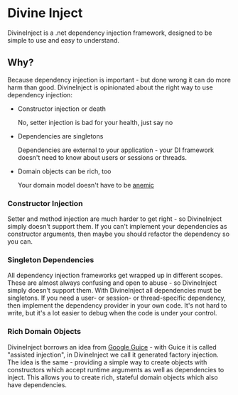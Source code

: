 # Divine Inject

DivineInject is a .net dependency injection framework, designed to be simple to use and easy to understand.

## Why?

Because dependency injection is important - but done wrong it can do more harm than good.
DivineInject is opinionated about the right way to use dependency injection:

* Constructor injection or death

  No, setter injection is bad for your health, just say no

* Dependencies are singletons

  Dependencies are external to your application - your DI framework doesn't need to know about users or sessions or threads.
  
* Domain objects can be rich, too

  Your domain model doesn't have to be [anemic](https://en.wikipedia.org/wiki/Anemic_domain_model)
  
### Constructor Injection

Setter and method injection are much harder to get right - so DivineInject simply doesn't support them. If you can't implement your dependencies as 
constructor arguments, then maybe you should refactor the dependency so you can.

### Singleton Dependencies

All dependency injection frameworks get wrapped up in different scopes. These are almost always confusing and open to abuse - so DivineInject
simply doesn't support them. With DivineInject all dependencies must be singletons. If you need a user- or session- or thread-specific dependency,
then implement the dependency provider in your own code. It's not hard to write, but it's a lot easier to debug when the code is under your control.

### Rich Domain Objects

DivineInject borrows an idea from [Google Guice](https://github.com/google/guice) - with Guice it is called "assisted injection", in
DivineInject we call it generated factory injection. The idea is the same - providing a simple way to create objects with constructors
which accept runtime arguments as well as dependencies to inject. This allows you to create rich, stateful domain objects which also have
dependencies.
